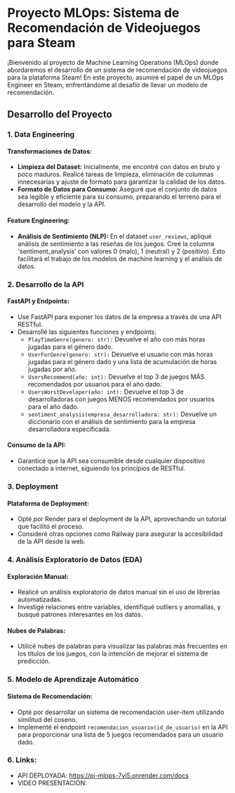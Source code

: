 # Proyecto MLOps: Sistema de Recomendación de Videojuegos para Steam

¡Bienvenido al proyecto de Machine Learning Operations (MLOps) donde abordaremos el desarrollo de un sistema de recomendación de videojuegos para la plataforma Steam! En este proyecto, asumiré el papel de un MLOps Engineer en Steam, enfrentándome al desafío de llevar un modelo de recomendación.

## Desarrollo del Proyecto

### 1. Data Engineering

#### Transformaciones de Datos:
- **Limpieza del Dataset:** Inicialmente, me encontré con datos en bruto y poco maduros. Realicé tareas de limpieza, eliminación de columnas innecesarias y ajuste de formato para garantizar la calidad de los datos.
- **Formato de Datos para Consumo:** Aseguré que el conjunto de datos sea legible y eficiente para su consumo, preparando el terreno para el desarrollo del modelo y la API.

#### Feature Engineering:
- **Análisis de Sentimiento (NLP):** En el dataset `user_reviews`, apliqué análisis de sentimiento a las reseñas de los juegos. Creé la columna 'sentiment_analysis' con valores 0 (malo), 1 (neutral) y 2 (positivo). Esto facilitará el trabajo de los modelos de machine learning y el análisis de datos.

### 2. Desarrollo de la API

#### FastAPI y Endpoints:
- Use FastAPI para exponer los datos de la empresa a través de una API RESTful.
- Desarrollé las siguientes funciones y endpoints:
  - `PlayTimeGenre(genero: str):` Devuelve el año con más horas jugadas para el género dado.
  - `UserForGenre(genero: str):` Devuelve el usuario con más horas jugadas para el género dado y una lista de acumulación de horas jugadas por año.
  - `UsersRecommend(año: int):` Devuelve el top 3 de juegos MÁS recomendados por usuarios para el año dado.
  - `UsersWorstDeveloper(año: int):` Devuelve el top 3 de desarrolladoras con juegos MENOS recomendados por usuarios para el año dado.
  - `sentiment_analysis(empresa_desarrolladora: str):` Devuelve un diccionario con el análisis de sentimiento para la empresa desarrolladora especificada.

#### Consumo de la API:
- Garanticé que la API sea consumible desde cualquier dispositivo conectado a internet, siguiendo los principios de RESTful.

### 3. Deployment

#### Plataforma de Deployment:
- Opté por Render para el deployment de la API, aprovechando un tutorial que facilitó el proceso.
- Consideré otras opciones como Railway para asegurar la accesibilidad de la API desde la web.

### 4. Análisis Exploratorio de Datos (EDA)

#### Exploración Manual:
- Realicé un análisis exploratorio de datos manual sin el uso de librerías automatizadas.
- Investigé relaciones entre variables, identifiqué outliers y anomalías, y busqué patrones interesantes en los datos.

#### Nubes de Palabras:
- Utilicé nubes de palabras para visualizar las palabras más frecuentes en los títulos de los juegos, con la intención de mejorar el sistema de predicción.

### 5. Modelo de Aprendizaje Automático

#### Sistema de Recomendación:
- Opté por desarrollar un sistema de recomendación user-item utilizando similitud del coseno.
- Implementé el endpoint `recomendacion_usuario(id_de_usuario)` en la API para proporcionar una lista de 5 juegos recomendados para un usuario dado.

### 6. Links:
- API DEPLOYADA: https://pi-mlops-7yi5.onrender.com/docs
- VIDEO PRESENTACIÓN: 




